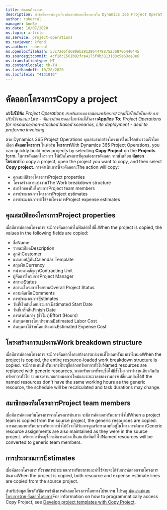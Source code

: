 ```yaml
---
title: คัดลอกโครงการ
description: หัวข้อนี้แสดงข้อมูลเกี่ยวกับการคัดลอกโครงการใน Dynamics 365 Project Operations
author: ruhercul
manager: AnnBe
ms.date: 10/07/2020
ms.topic: article
ms.service: project-operations
ms.reviewer: kfend
ms.author: ruhercul
ms.openlocfilehash: 53c72e5fd680eb28128644788752368705440445
ms.sourcegitcommit: 4cf1dc1561b92fca4175f0b3813133c5e63ce8e6
ms.translationtype: HT
ms.contentlocale: th-TH
ms.lasthandoff: 10/28/2020
ms.locfileid: "4131816"
---
```

# <a name="copy-a-project"></a><span data-ttu-id="32af9-103">คัดลอกโครงการ</span><span class="sxs-lookup"><span data-stu-id="32af9-103">Copy a project</span></span>

<span data-ttu-id="32af9-104">_**นำไปใช้กับ:** Project Operations สำหรับสถานการณ์ตามทรัพยากร/วัสดุที่ไม่ได้เก็บในคลัง การปรับใช้งานแบบ Lite - จัดการกับการออกใบแจ้งหนี้ชั่วคราว_</span><span class="sxs-lookup"><span data-stu-id="32af9-104">_**Applies To:** Project Operations for resource/non-stocked based scenarios, Lite deployment - deal to proforma invoicing_</span></span>

<span data-ttu-id="32af9-105">ด้วย Dynamics 365 Project Operations คุณสามารถสร้างโครงการใหม่ได้อย่างรวดเร็วโดยเลือก **คัดลอกโครงการ** ในฟอร์ม **โครงการ**</span><span class="sxs-lookup"><span data-stu-id="32af9-105">With Dynamics 365 Project Operations, you can quickly build new projects by selecting **Copy Project** on the **Projects** form.</span></span> <span data-ttu-id="32af9-106">ในการคัดลอกโครงการ ให้เปิดโครงการที่คุณต้องการคัดลอก จากนั้นเลือก **คัดลอกโครงการ**</span><span class="sxs-lookup"><span data-stu-id="32af9-106">To copy a project, open the project you want to copy, and then select **Copy project**.</span></span> <span data-ttu-id="32af9-107">การดำเนินการนี้จะคัดลอก:</span><span class="sxs-lookup"><span data-stu-id="32af9-107">The action will copy:</span></span>

- <span data-ttu-id="32af9-108">คุณสมบัติของโครงการ</span><span class="sxs-lookup"><span data-stu-id="32af9-108">Project properties</span></span>
- <span data-ttu-id="32af9-109">โครงสร้างการแบ่งงาน</span><span class="sxs-lookup"><span data-stu-id="32af9-109">The Work breakdown structure</span></span>
- <span data-ttu-id="32af9-110">สมาชิกของทีมโครงการ</span><span class="sxs-lookup"><span data-stu-id="32af9-110">Project team members</span></span>
- <span data-ttu-id="32af9-111">การประมาณการโครงการ</span><span class="sxs-lookup"><span data-stu-id="32af9-111">Project estimates</span></span>
- <span data-ttu-id="32af9-112">การประมาณการค่าใช้จ่ายโครงการ</span><span class="sxs-lookup"><span data-stu-id="32af9-112">Project expense estimates</span></span>

## <a name="project-properties"></a><span data-ttu-id="32af9-113">คุณสมบัติของโครงการ</span><span class="sxs-lookup"><span data-stu-id="32af9-113">Project properties</span></span>

<span data-ttu-id="32af9-114">เมื่อมีการคัดลอกโครงการ จะมีการคัดลอกค่าในฟิลด์ต่อไปนี้:</span><span class="sxs-lookup"><span data-stu-id="32af9-114">When the project is copied, the values in the following fields are copied:</span></span>

- <span data-ttu-id="32af9-115">ชื่อ</span><span class="sxs-lookup"><span data-stu-id="32af9-115">Name</span></span>
- <span data-ttu-id="32af9-116">รายละเอียด</span><span class="sxs-lookup"><span data-stu-id="32af9-116">Description</span></span>
- <span data-ttu-id="32af9-117">ลูกค้า</span><span class="sxs-lookup"><span data-stu-id="32af9-117">Customer</span></span>
- <span data-ttu-id="32af9-118">แม่แบบปฏิทิน</span><span class="sxs-lookup"><span data-stu-id="32af9-118">Calendar Template</span></span>
- <span data-ttu-id="32af9-119">สกุลเงิน</span><span class="sxs-lookup"><span data-stu-id="32af9-119">Currency</span></span>
- <span data-ttu-id="32af9-120">หน่วยตามสัญญา</span><span class="sxs-lookup"><span data-stu-id="32af9-120">Contracting Unit</span></span>
- <span data-ttu-id="32af9-121">ผู้จัดการโครงการ</span><span class="sxs-lookup"><span data-stu-id="32af9-121">Project Manager</span></span>
- <span data-ttu-id="32af9-122">สถานะ</span><span class="sxs-lookup"><span data-stu-id="32af9-122">Status</span></span>
- <span data-ttu-id="32af9-123">สถานะโครงการโดยรวม</span><span class="sxs-lookup"><span data-stu-id="32af9-123">Overall Project Status</span></span>
- <span data-ttu-id="32af9-124">ความคิดเห็น</span><span class="sxs-lookup"><span data-stu-id="32af9-124">Comments</span></span>
- <span data-ttu-id="32af9-125">การประมาณการ</span><span class="sxs-lookup"><span data-stu-id="32af9-125">Estimates</span></span>
- <span data-ttu-id="32af9-126">วันที่เริ่มต้นโดยประมาณ</span><span class="sxs-lookup"><span data-stu-id="32af9-126">Estimated Start Date</span></span>
- <span data-ttu-id="32af9-127">วันที่เสร็จสิ้น</span><span class="sxs-lookup"><span data-stu-id="32af9-127">Finish Date</span></span>
- <span data-ttu-id="32af9-128">การดำเนินการ (ชั่วโมง)</span><span class="sxs-lookup"><span data-stu-id="32af9-128">Effort (Hours)</span></span>
- <span data-ttu-id="32af9-129">ต้นทุนค่าแรงโดยประมาณ</span><span class="sxs-lookup"><span data-stu-id="32af9-129">Estimated Labor Cost</span></span>
- <span data-ttu-id="32af9-130">ต้นทุนค่าใช้จ่ายโดยประมาณ</span><span class="sxs-lookup"><span data-stu-id="32af9-130">Estimated Expense Cost</span></span>

## <a name="work-breakdown-structure"></a><span data-ttu-id="32af9-131">โครงสร้างการแบ่งงาน</span><span class="sxs-lookup"><span data-stu-id="32af9-131">Work breakdown structure</span></span>

<span data-ttu-id="32af9-132">เมื่อมีการคัดลอกโครงการ จะมีการคัดลอกโครงสร้างการแบ่งงานที่โหลดทรัพยากรทั้งหมด</span><span class="sxs-lookup"><span data-stu-id="32af9-132">When the project is copied, the entire resource-loaded work breakdown structure is copied.</span></span> <span data-ttu-id="32af9-133">จะมีการแทนที่ทรัพยากรที่ระบุชื่อด้วยทรัพยากรทั่วไป</span><span class="sxs-lookup"><span data-stu-id="32af9-133">Named resources are replaced with generic resources.</span></span> <span data-ttu-id="32af9-134">หากทรัพยากรที่ระบุชื่อไม่มีชั่วโมงการทำงานเดียวกันกับทรัพยากรทั่วไป ระบบจะคำนวณกำหนดการใหม่และระยะเวลาของงานอาจเปลี่ยนแปลงได้</span><span class="sxs-lookup"><span data-stu-id="32af9-134">If the named resources don't have the same working hours as the generic resource, the schedule will be recalculated and task durations may change.</span></span>

## <a name="project-team-members"></a><span data-ttu-id="32af9-135">สมาชิกของทีมโครงการ</span><span class="sxs-lookup"><span data-stu-id="32af9-135">Project team members</span></span>

<span data-ttu-id="32af9-136">เมื่อมีการคัดลอกทีมโครงการจากโครงการต้นทาง จะมีการคัดลอกทรัพยากรทั่วไป</span><span class="sxs-lookup"><span data-stu-id="32af9-136">When a project team is copied from the source project, the generic resources are copied.</span></span> <span data-ttu-id="32af9-137">การมอบหมายทรัพยากรทรัพยากรทั่วไปยังจะได้รับการดูแลรักษาตามที่อยู่ในโครงการต้นทาง</span><span class="sxs-lookup"><span data-stu-id="32af9-137">Generic resource assignments are also maintained as they were in the source project.</span></span> <span data-ttu-id="32af9-138">ทรัพยากรที่ระบุชื่อจะมีการแปลงเป็นสมาชิกทีมทั่วไป</span><span class="sxs-lookup"><span data-stu-id="32af9-138">Named resources will be converted to generic team members.</span></span>

## <a name="estimates"></a><span data-ttu-id="32af9-139">การประมาณการ</span><span class="sxs-lookup"><span data-stu-id="32af9-139">Estimates</span></span>

<span data-ttu-id="32af9-140">เมื่อคัดลอกโครงการ ทั้งรายการประมาณการทรัพยากรและค่าใช้จ่ายจะได้รับการคัดลอกจากโครงการต้นทาง</span><span class="sxs-lookup"><span data-stu-id="32af9-140">When the project is copied, both resource and expense estimate lines are copied from the source project.</span></span> 

<span data-ttu-id="32af9-141">สำหรับข้อมูลเกี่ยวกับวิธีการเข้าถึงการคัดลอกโครงการโดยทางโปรแกรม โปรดดู [พัฒนาแม่แบบโครงการด้วย คัดลอกโครงการ](dev-copy-project.md)</span><span class="sxs-lookup"><span data-stu-id="32af9-141">For information on how to programmatically access Copy Project, see [Develop project templates with Copy Project](dev-copy-project.md).</span></span>
